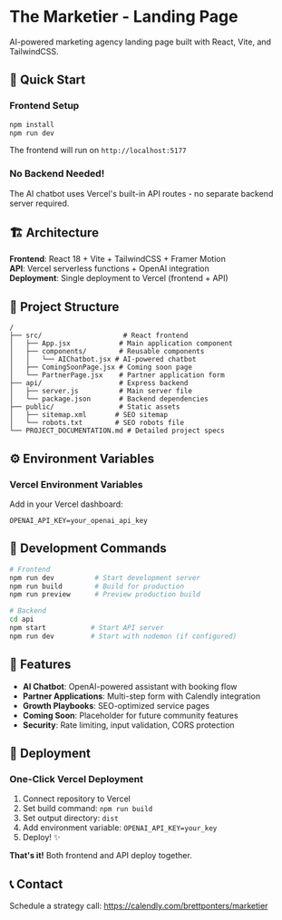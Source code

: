 # The Marketier - Landing Page

AI-powered marketing agency landing page built with React, Vite, and TailwindCSS.

## 🚀 Quick Start

### Frontend Setup
```bash
npm install
npm run dev
```
The frontend will run on `http://localhost:5177`

### No Backend Needed!
The AI chatbot uses Vercel's built-in API routes - no separate backend server required.

## 🏗️ Architecture

**Frontend**: React 18 + Vite + TailwindCSS + Framer Motion  
**API**: Vercel serverless functions + OpenAI integration  
**Deployment**: Single deployment to Vercel (frontend + API)

## 📁 Project Structure

```
/
├── src/                    # React frontend
│   ├── App.jsx            # Main application component
│   ├── components/        # Reusable components
│   │   └── AIChatbot.jsx # AI-powered chatbot
│   ├── ComingSoonPage.jsx # Coming soon page
│   └── PartnerPage.jsx    # Partner application form
├── api/                   # Express backend
│   ├── server.js          # Main server file
│   └── package.json       # Backend dependencies
├── public/                # Static assets
│   ├── sitemap.xml       # SEO sitemap
│   └── robots.txt        # SEO robots file
└── PROJECT_DOCUMENTATION.md # Detailed project specs
```

## ⚙️ Environment Variables

### Vercel Environment Variables
Add in your Vercel dashboard:
```
OPENAI_API_KEY=your_openai_api_key
```

## 🔧 Development Commands

```bash
# Frontend
npm run dev          # Start development server
npm run build        # Build for production
npm run preview      # Preview production build

# Backend
cd api
npm start           # Start API server
npm run dev         # Start with nodemon (if configured)
```

## 🌟 Features

- **AI Chatbot**: OpenAI-powered assistant with booking flow
- **Partner Applications**: Multi-step form with Calendly integration
- **Growth Playbooks**: SEO-optimized service pages
- **Coming Soon**: Placeholder for future community features
- **Security**: Rate limiting, input validation, CORS protection

## 🚀 Deployment

### One-Click Vercel Deployment
1. Connect repository to Vercel
2. Set build command: `npm run build`
3. Set output directory: `dist`
4. Add environment variable: `OPENAI_API_KEY=your_key`
5. Deploy! ✨

**That's it!** Both frontend and API deploy together.

## 📞 Contact

Schedule a strategy call: https://calendly.com/brettponters/marketier